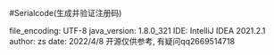 #Serialcode(生成并验证注册码)

file_encoding: UTF-8
java_version: 1.8.0_321
IDE: IntelliJ IDEA 2021.2.1
author: zs
date: 2022/4/8
开源仅供参考, 有疑问qq2669514718